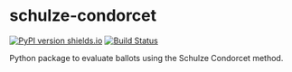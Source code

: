 # schulze-condorcet

[![PyPI version shields.io](https://img.shields.io/pypi/v/schulze-condorcet)](https://pypi.org/project/schulze-condorcet/)
[![Build Status](https://github.com/cde-ev/schulze-condorcet/actions/workflows/tests.yml/badge.svg?branch=master)](https://github.com/cde-ev/schulze-condorcet/actions/workflows/tests.yml)

Python package to evaluate ballots using the Schulze Condorcet method.
